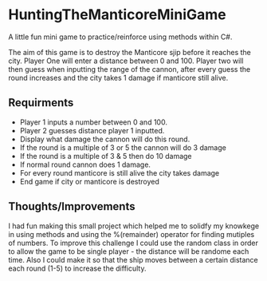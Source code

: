 # HuntingTheManticoreMiniGame

A little fun mini game to practice/reinforce using methods within C#.

The aim of this game is to destroy the Manticore sjip before it reaches the city. Player One will enter a distance between 0 and 100.
Player two will then guess when inputting the range of the cannon, after every guess the round increases and the city takes 1 damage if manticore still alive.

## Requirments ##
* Player 1 inputs a number between 0 and 100.
* Player 2 guesses distance player 1 inputted.
* Display what damage the cannon will do this round.
* If the round is a multiple of 3 or 5 the cannon will do 3 damage
* If the round is a multiple of 3 & 5 then do 10 damage 
* If normal round cannon does 1 damage.
* For every round manticore is still alive the city takes damage
* End game if city or manticore is destroyed

## Thoughts/Improvements ##

I had fun making this small project which helped me to solidfy my knowkege in using methods and using the %(remainder) operator for finding mutiples of numbers.
To improve this challenge I could use the random class in order to allow the game to be single player - the distance will be randome each time.
Also I could make it so that the ship moves between a certain distance each round (1-5) to increase the difficulty.
